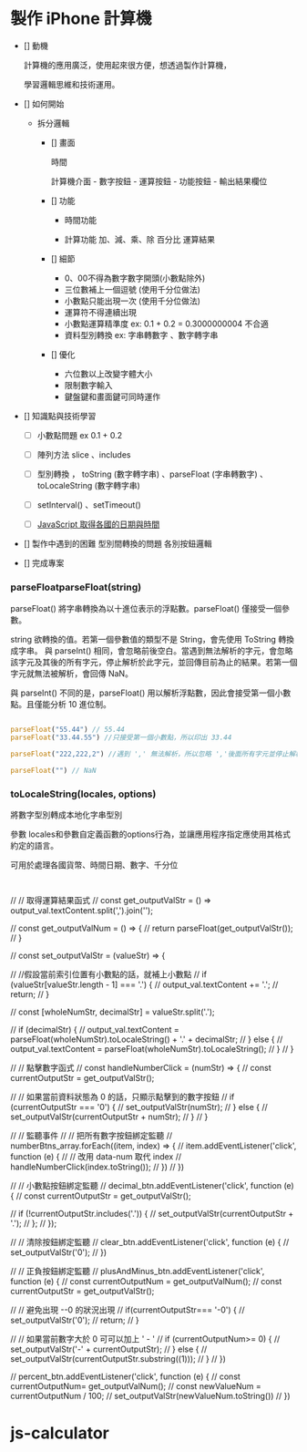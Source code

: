 # 製作 iPhone 計算機

- [] 動機
     
     計算機的應用廣泛，使用起來很方便，想透過製作計算機，

     學習邏輯思維和技術運用。
     

- [] 如何開始

   - 拆分邏輯

       - [] 畫面
           
           時間 

           計算機介面
             - 數字按鈕
             - 運算按鈕
             - 功能按鈕
             - 輸出結果欄位

       
         
        - [] 功能
              
           - 時間功能
  
           - 計算功能
             加、減、乘、除
             百分比
             運算結果
     
        - [] 細節
           - 0、00不得為數字數字開頭(小數點除外) 
           - 三位數補上一個逗號 (使用千分位做法)
           - 小數點只能出現一次 (使用千分位做法)
           - 運算符不得連續出現
           - 小數點運算精準度 ex: 0.1 + 0.2 = 0.3000000004 不合適
           - 資料型別轉換 ex: 字串轉數字 、數字轉字串

        - [] 優化
           - 六位數以上改變字體大小
           - 限制數字輸入
           - 鍵盤鍵和畫面鍵可同時運作

 


- [] 知識點與技術學習
     -[ ] 小數點問題 ex 0.1 + 0.2
     -[ ] 陣列方法 slice 、includes
     -[ ] 型別轉換 ， toString (數字轉字串) 、parseFloat  (字串轉數字) 、  toLocaleString (數字轉字串)
     -[ ] setInterval() 、setTimeout()
     -[ ] [JavaScript 取得各國的日期與時間](https://w3c.hexschool.com/blog/e69d8619)

        
- [] 製作中遇到的困難
     型別間轉換的問題
     各別按鈕邏輯
      
- []  完成專案




### parseFloatparseFloat(string)

parseFloat() 將字串轉換為以十進位表示的浮點數。parseFloat() 僅接受一個參數。

string
欲轉換的值。若第一個參數值的類型不是 String，會先使用 ToString 轉換成字串。
與 parseInt() 相同，會忽略前後空白。當遇到無法解析的字元，會忽略該字元及其後的所有字元，停止解析於此字元，並回傳目前為止的結果。若第一個字元就無法被解析，會回傳 NaN。

與 parseInt() 不同的是，parseFloat() 用以解析浮點數，因此會接受第一個小數點。且僅能分析 10 進位制。

```javaScript

parseFloat("55.44") // 55.44
parseFloat("33.44.55") //只接受第一個小數點，所以印出 33.44 

parseFloat("222,222,2") //遇到 ',' 無法解析，所以忽略 ','後面所有字元並停止解析，回傳 222

parseFloat("") // NaN

```



### toLocaleString(locales, options)

將數字型別轉成本地化字串型別

參數
locales和參數自定義函數的options行為，並讓應用程序指定應使用其格式約定的語言。

可用於處理各國貨幣、時間日期、數字、千分位

```javaScript



```






// // 取得運算結果函式
// const get_outputValStr = () => output_val.textContent.split(',').join('');


// const get_outputValNum = () => {
//     return parseFloat(get_outputValStr());
// }

// const set_outputValStr = (valueStr) => {

//     //假設當前索引位置有小數點的話，就補上小數點
//     if (valueStr[valueStr.length - 1] === '.') {
//         output_val.textContent += '.';
//         return;
//     }

//     const [wholeNumStr, decimalStr] = valueStr.split('.');

//     if (decimalStr) {
//         output_val.textContent = parseFloat(wholeNumStr).toLocaleString() + '.' + decimalStr;
//     } else {
//         output_val.textContent = parseFloat(wholeNumStr).toLocaleString();
//     }
// }


// // 點擊數字函式
// const handleNumberClick = (numStr) => {
//     const currentOutputStr = get_outputValStr();

//     // 如果當前資料狀態為 0 的話，只顯示點擊到的數字按鈕
//     if (currentOutputStr === '0') {
//         set_outputValStr(numStr);
//     } else {
//         set_outputValStr(currentOutputStr + numStr);
//     }
// }








// // 監聽事件
// // 把所有數字按鈕綁定監聽
// numberBtns_array.forEach((item, index) => {
//     item.addEventListener('click', function (e) {
//         // 改用 data-num 取代 index
//         handleNumberClick(index.toString());
//     })
// })


// // 小數點按鈕綁定監聽
// decimal_btn.addEventListener('click', function (e) {
//     const currentOutputStr = get_outputValStr();

//     if (!currentOutputStr.includes('.')) {
//         set_outputValStr(currentOutputStr + '.');
//     };
// });

// //  清除按鈕綁定監聽
// clear_btn.addEventListener('click', function (e) {
//     set_outputValStr('0');
// })

// // 正負按鈕綁定監聽
// plusAndMinus_btn.addEventListener('click', function (e) {
//     const currentOutputNum = get_outputValNum();
//     const currentOutputStr = get_outputValStr();

//     // 避免出現 --0 的狀況出現
//     if(currentOutputStr=== '-0') {
//         set_outputValStr('0');
//         return;
//     }


//     // 如果當前數字大於 0 可可以加上 ' - '
//     if (currentOutputNum>= 0) {
//         set_outputValStr('-' + currentOutputStr);
//     } else {
//         set_outputValStr(currentOutputStr.substring((1)));
//     }
// })

// percent_btn.addEventListener('click', function (e) {
//     const currentOutputNum= get_outputValNum();
//     const newValueNum = currentOutputNum / 100;
//     set_outputValStr(newValueNum.toString())
// })

# js-calculator
